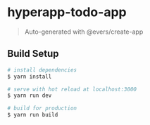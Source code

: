 # hyperapp-todo-app

> Auto-generated with @evers/create-app

## Build Setup

``` bash
# install dependencies
$ yarn install

# serve with hot reload at localhost:3000
$ yarn run dev

# build for production
$ yarn run build
```
